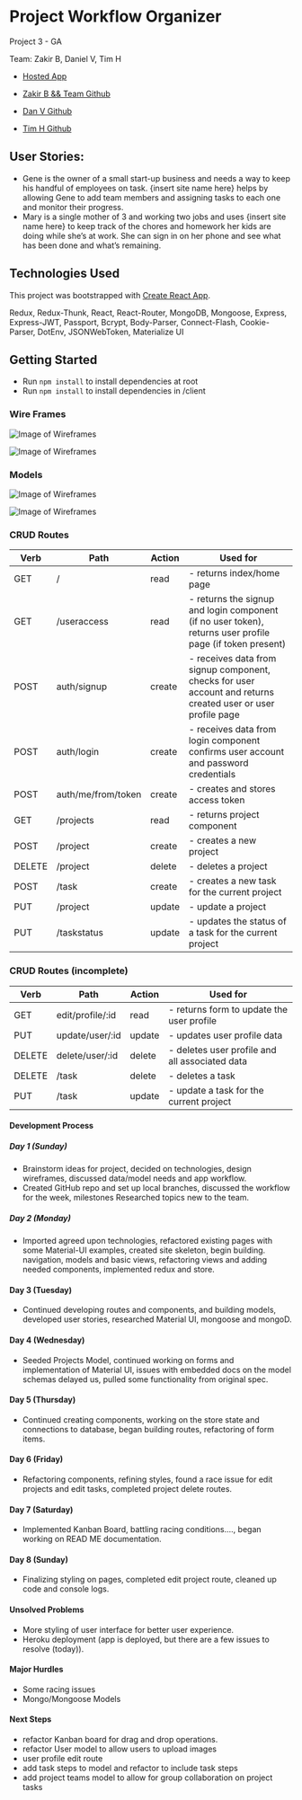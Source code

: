 # Project Workflow Organizer

Project 3 - GA

Team: Zakir B, Daniel V, Tim H
- [Hosted App](https://kanbantaskmaster.herokuapp.com/)

- [Zakir B && Team Github](https://github.com/zakirb/workflow-organizer-project-3)
- [Dan V Github](https://github.com/danielrvancura/workflow-organizer-project-3)
- [Tim H Github](https://github.com/Tim-Hass-GA/workflow-organizer-project-3)

## User Stories:
- Gene is the owner of a small start-up business and needs a way to keep his handful of employees on task. {insert site name here} helps by allowing Gene to add team members and assigning tasks to each one and monitor their progress.
- Mary is a single mother of 3 and working two jobs and uses {insert site name here} to keep track of the chores and homework her kids are doing while she’s at work. She can sign in on her phone and see what has been done and what’s remaining.

## Technologies Used
This project was bootstrapped with [Create React App](https://github.com/facebookincubator/create-react-app).

Redux, Redux-Thunk, React, React-Router, MongoDB, Mongoose, Express, Express-JWT, Passport, Bcrypt, Body-Parser, Connect-Flash, Cookie-Parser, DotEnv, JSONWebToken, Materialize UI

## Getting Started
* Run `npm install` to install dependencies at root
* Run `npm install` to install dependencies in /client

### Wire Frames

![Image of Wireframes](./readme_image/WireFrames-00.png)

![Image of Wireframes](./readme_image/WireFrames-01.png)

### Models

![Image of Wireframes](./readme_image/app-mongodb-models.png)

![Image of Wireframes](./readme_image/app-general-workflow.png)


### CRUD Routes
Verb | Path | Action | Used for
------------ | ------------- | ------------ | -------------
GET | / | read | - returns index/home page
GET | /useraccess | read | - returns the signup and login component (if no user token), returns user profile page (if token present)
POST | auth/signup | create | - receives data from signup component, checks for user account and returns created user or user profile page
POST | auth/login | create | - receives data from login component confirms user account and password credentials
POST | auth/me/from/token | create | - creates and stores access token
GET | /projects | read | - returns project component
POST | /project | create | - creates a new project
DELETE | /project | delete | - deletes a project
POST | /task | create | - creates a new task for the current project
PUT | /project | update | - update a project
PUT | /taskstatus | update | - updates the status of a task for the current project

### CRUD Routes (incomplete)
Verb | Path | Action | Used for
------------ | ------------- | ------------ | -------------
GET | edit/profile/:id | read | - returns form to update the user profile
PUT | update/user/:id | update | - updates user profile data
DELETE | delete/user/:id | delete | - deletes user profile and all associated data
DELETE | /task | delete | - deletes a task
PUT | /task | update | - update a task for the current project

#### Development Process
##### Day 1 (Sunday)
- Brainstorm ideas for project, decided on technologies, design wireframes, discussed data/model needs and app workflow.
- Created GitHub repo and set up local branches, discussed the workflow for the week, milestones
Researched topics new to the team.

##### Day 2 (Monday)
- Imported agreed upon technologies, refactored existing pages with some Material-UI examples, created site skeleton, begin building. navigation, models and basic views, refactoring views and adding needed components, implemented redux and store.

#### Day 3 (Tuesday)
- Continued developing routes and components, and building models, developed user stories, researched Material UI, mongoose and mongoD.

#### Day 4 (Wednesday)
- Seeded Projects Model, continued working on forms and implementation of Material UI, issues with embedded docs on the model schemas delayed us, pulled some functionality from original spec.

#### Day 5 (Thursday)
- Continued creating components, working on the store state and connections to database, began building routes, refactoring of form items.

#### Day 6 (Friday)
- Refactoring components, refining styles, found a race issue for edit projects and edit tasks, completed project delete routes.

#### Day 7 (Saturday)
- Implemented Kanban Board, battling racing conditions...., began working on READ ME documentation.

#### Day 8 (Sunday)
- Finalizing styling on pages, completed edit project route, cleaned up code and console logs.

#### Unsolved Problems
- More styling of user interface for better user experience.
- Heroku deployment (app is deployed, but there are a few issues to resolve (today)).

#### Major Hurdles
- Some racing issues
- Mongo/Mongoose Models

#### Next Steps
- refactor Kanban board for drag and drop operations.
- refactor User model to allow users to upload images
- user profile edit route
- add task steps to model and refactor to include task steps
- add project teams model to allow for group collaboration on project tasks

